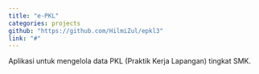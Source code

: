 ```yaml
---
title: "e-PKL"
categories: projects
github: "https://github.com/HilmiZul/epkl3"
link: "#"
---
```

Aplikasi untuk mengelola data PKL (Praktik Kerja Lapangan) tingkat SMK.
